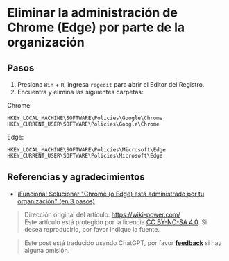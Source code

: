 # Eliminar la administración de Chrome (Edge) por parte de la organización

## Pasos

1. Presiona `Win` + `R`, ingresa `regedit` para abrir el Editor del Registro.
2. Encuentra y elimina las siguientes carpetas:

Chrome:

```
HKEY_LOCAL_MACHINE\SOFTWARE\Policies\Google\Chrome
HKEY_CURRENT_USER\SOFTWARE\Policies\Google\Chrome
```

Edge:

```
HKEY_LOCAL_MACHINE\SOFTWARE\Policies\Microsoft\Edge
HKEY_CURRENT_USER\SOFTWARE\Policies\Microsoft\Edge
```

## Referencias y agradecimientos

- [¡Funciona! Solucionar "Chrome (o Edge) está administrado por tu organización" (en 3 pasos)](https://www.joshualowcock.com/guide/fix-chrome-is-managed-by-your-organization-in-3-steps/)

> Dirección original del artículo: <https://wiki-power.com/>  
> Este artículo está protegido por la licencia [CC BY-NC-SA 4.0](https://creativecommons.org/licenses/by/4.0/deed.zh). Si desea reproducirlo, por favor indique la fuente.

> Este post está traducido usando ChatGPT, por favor [**feedback**](https://github.com/linyuxuanlin/Wiki_MkDocs/issues/new) si hay alguna omisión.
